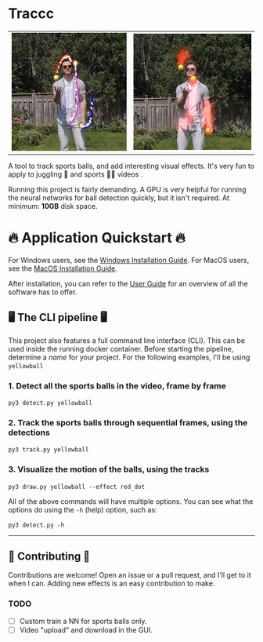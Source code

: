# Traccc

|||
|---|---|
|![debug output of the pipeline](img/debug.png)|![sample contrail output](img/contrail.png)|

A tool to track sports balls, and add interesting visual effects. 
It's very fun to apply to juggling 🤹 and sports 🏐🏀 videos .

Running this project is fairly demanding.
A GPU is very helpful for running the neural networks for ball detection quickly, but it isn't required.
At minimum: **10GB** disk space.

# 🔥 Application Quickstart 🔥


For Windows users, see the [Windows Installation Guide](docs/install_windows.md).
For MacOS users, see the [MacOS Installation Guide](docs/install_macos.md).

After installation, you can refer to the [User Guide](docs/user_guide.md) for an
overview of all the software has to offer.


## 🖥️ The CLI pipeline 🖥️

This project also features a full command line interface (CLI). This can be used
inside the running docker container.
Before starting the pipeline, determine a _name_ for your project. For the following
examples, I'll be using `yellowball`

### 1. **Detect** all the sports balls in the video, frame by frame

```
py3 detect.py yellowball 
```

### 2. **Track** the sports balls through sequential frames, using the detections

```
py3 track.py yellowball 
```

###  3. **Visualize** the motion of the balls, using the tracks

```
py3 draw.py yellowball --effect red_dot
```

All of the above commands will have multiple options. You can see what the options
do using the `-h` (help) option, such as:
```
py3 detect.py -h
```

---

## 📝 Contributing 📝

Contributions are welcome! Open an issue or a pull request, and I'll get to it when I can.
Adding new effects is an easy contribution to make.

### TODO

- [ ] Custom train a NN for sports balls only.
- [ ] Video "upload" and download in the GUI.
